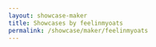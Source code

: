 ```yaml
---
layout: showcase-maker
title: Showcases by feelinmyoats
permalink: /showcase/maker/feelinmyoats
---
```

